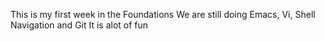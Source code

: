 This is my first week in the Foundations
We are still doing Emacs, Vi, Shell Navigation and Git
It is alot of fun
